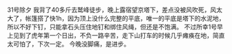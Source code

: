 #
31号除夕 我背了40多斤去鹫峰徒步，晚上露宿望京塔下，差点没被风吹死，风太大了，帐篷搭了快1h，因为顶上没什么完整的平底，唯一的平底是塔下的水泥地，所以不好下钉，只能拿石头压住地钉和绑住风绳，但还是不饱满。
不过所幸1号早上见到了虎年第一个日出，不负一路辛苦，走下山打车的时候几乎瘫痪在地，简直太可怕了，下次一定。
今晚没脚痛，是进步。
